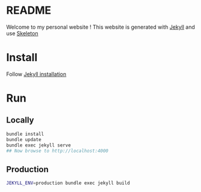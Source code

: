 # README

Welcome to my personal website !
This website is generated with [Jekyll](https://jekyllrb.com/) and use [Skeleton](http://getskeleton.com/)

# Install

Follow [Jekyll installation](https://jekyllrb.com/docs/installation/)

# Run

## Locally

```bash
bundle install
bundle update
bundle exec jekyll serve
## Now browse to http://localhost:4000
```

## Production

```bash
JEKYLL_ENV=production bundle exec jekyll build
```
